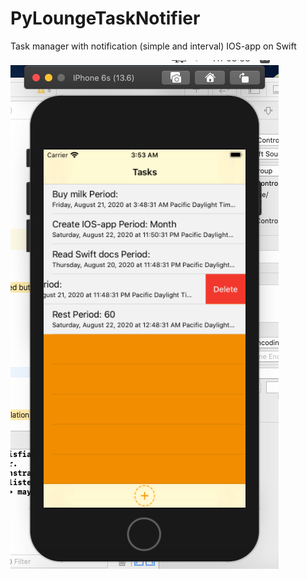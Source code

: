 # PyLoungeTaskNotifier
Task manager with notification (simple and interval) IOS-app on Swift 

![Image alt](https://github.com/Peopl3s/PyLoungeTaskNotifier/blob/master/screenshots/Снимок%20экрана%202020-08-21%20в%2003.53.55.png)
